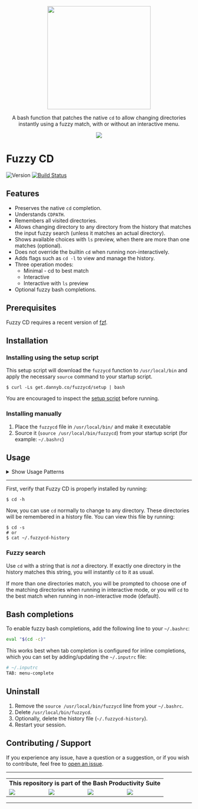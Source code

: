 <div align='center'>
<img src='logo/logo-full.png' width=280>

A bash function that patches the native `cd` to allow changing directories
instantly using a fuzzy match, with or without an interactive menu.

![](/demo/cast.gif)

</div>

# Fuzzy CD

![Version](https://img.shields.io/badge/version-0.2.4-blue.svg)
[![Build Status](https://github.com/DannyBen/fuzzycd/workflows/Test/badge.svg)](https://github.com/DannyBen/fuzzycd/actions?query=workflow%3ATest)

## Features

- Preserves the native `cd` completion.
- Understands `CDPATH`.
- Remembers all visited directories.
- Allows changing directory to any directory from the history that matches the
  input fuzzy search (unless it matches an actual directory).
- Shows available choices with `ls` preview, when there are more than one
  matches (optional).
- Does not override the builtin `cd` when running non-interactively.
- Adds flags such as `cd -l` to view and manage the history.
- Three operation modes:
  - Minimal - cd to best match
  - Interactive
  - Interactive with `ls` preview
- Optional fuzzy bash completions.

## Prerequisites

Fuzzy CD requires a recent version of [fzf].


## Installation

### Installing using the setup script

This setup script will download the `fuzzycd` function to `/usr/local/bin` and
apply the necessary `source` command to your startup script.

```shell
$ curl -Ls get.dannyb.co/fuzzycd/setup | bash
```

You are encouraged to inspect the [setup script](setup) before running.

### Installing manually

1. Place the `fuzzycd` file in `/usr/local/bin/` and make it executable
2. Source it (`source /usr/local/bin/fuzzycd`) from your startup script (for example: `~/.bashrc`)


## Usage


<details>
  <summary>Show Usage Patterns</summary>

  ```
  $ cd -h
  Usage:
    cd DIR       change working directory
    cd SEARCH    change working directory or show selection menu
    cd -l        list history with fzf
    cd -e        edit history file
    cd -s        show history file
    cd -d [DIR]  delete current or specified directory from history
    cd -c        show completions function [usage: eval "$(cd -c)"]
    cd -v        show version
    cd -h        show this help

  Environment Variables:
    FUZZYCD_HISTORY_FILE
      Path to history file (default: ~/.fuzzycd-history)

    FUZZYCD_MODE
      Set operation mode (one of: m, i, p)
        m = minimal, non interactive, always cd to best match (default)
        i = interactive when needed, no preview
        p = interactive when needed, with ls preview

    FUZZYCD_COMPLETIONS_COUNT
      Maximum number of suggestions to show in bash completions
      (default: 10)

  Interactive Keyboard Bindings:
    Del
      Delete selected directory from history
  ```

</details>

---


First, verify that Fuzzy CD is properly installed by running:

```shell
$ cd -h
```

Now, you can use `cd` normally to change to any directory. These directories
will be remembered in a history file. You can view this file by running:

```shell
$ cd -s
# or
$ cat ~/.fuzzycd-history
```

### Fuzzy search

Use `cd` with a string that is *not* a directory. If exactly one directory in
the history matches this string, you will instantly `cd` to it as usual.

If more than one directories match, you will be prompted to choose one of the
matching directories when running in interactive mode, or you will
`cd` to the best match when running in non-interactive mode (default).


## Bash completions

To enable fuzzy bash completions, add the following line to your `~/.bashrc`:

```bash
eval "$(cd -c)"
```

This works best when tab completion is configured for inline completions, which
you can set by adding/updating the `~/.inputrc` file:

```bash
# ~/.inputrc
TAB: menu-complete
```

## Uninstall

1. Remove the `source /usr/local/bin/fuzzycd` line from your `~/.bashrc`.
2. Delete `/usr/local/bin/fuzzycd`.
3. Optionally, delete the history file (`~/.fuzzycd-history`).
4. Restart your session.


## Contributing / Support

If you experience any issue, have a question or a suggestion, or if you wish
to contribute, feel free to [open an issue][issues].

---

<table>
  <tr><td align="center" colspan="4"><strong>This repository is part of the Bash Productivity Suite</strong></td></tr>
  <tr>
    <td><a href="https://github.com/dannyben/alf"><img src="https://github.dannyben.com/assets/img/alf.png"></a></td>
    <td><a href="https://github.com/dannyben/opcode"><img src="https://github.dannyben.com/assets/img/opcode.png"></a></td>
    <td><a href="https://github.com/dannyben/fuzzycd"><img src="https://github.dannyben.com/assets/img/fuzzycd.png"></a></td>
    <td><a href="https://github.com/dannyben/rush"><img src="https://github.dannyben.com/assets/img/rush.png"></a></td>
  </tr>
</table>

---

[issues]: https://github.com/DannyBen/fuzzycd/issues
[fzf]: https://github.com/junegunn/fzf
